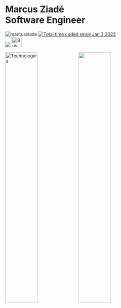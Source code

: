 # Marcus Ziadé<br>Software Engineer

<p align="left"> 
    <img src="https://komarev.com/ghpvc/?username=marcusziade&label=Profile%20views&color=0e75b6&style=flat" alt="marcusziade" />
    <a href="https://wakatime.com/@52d828f5-807b-496a-bfc0-5dbef43c05e5"><img src="https://wakatime.com/badge/user/52d828f5-807b-496a-bfc0-5dbef43c05e5.svg" alt="Total time coded since Jan 3 2023" /></a> <br>
    <a href="https://www.twitch.tv/guitaripod" target="_blank" rel="noreferrer"><img src="https://img.shields.io/twitch/status/guitaripod?logo=twitchsx&style=for-the-badge&color=0891b2&labelColor=7F00FF&label=TWITCH+STATUS" /></a>
    <a href='https://ko-fi.com/A0A6EOA7C' target='_blank'><img height='32' style='border:0px;height:32px;' src='https://cdn.ko-fi.com/cdn/kofi2.png?v=3' border='0' alt='Buy Me a Coffee at ko-fi.com' /></a>
</p>

<p align="left">
  <img width="45%" src="https://github-readme-stats.vercel.app/api/top-langs/?username=marcusziade&theme=transparent&hide_border=true&layout=compact&langs_count=10&locale=en&custom_title=Technologies&hide=css,scss,html,HTTP,Pug,Ruby,Javascript,Dockerfile,Shell,PowerShell" alt="Technologies" />
  <img width="45%" src="https://github-readme-stats.vercel.app/api?username=marcusziade&hide_border=true&custom_title=Open%20Source&theme=transparent" />
</p>
